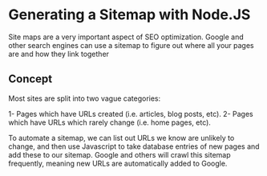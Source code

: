# Generating a Sitemap with Node.JS
Site maps are a very important aspect of SEO optimization. Google and other search engines can use a sitemap to figure out where all your pages are and how they link together

## Concept
Most sites are split into two vague categories:

 1- Pages which have URLs created (i.e. articles, blog posts, etc).
 2- Pages which have URLs which rarely change (i.e. home pages, etc).

To automate a sitemap, we can list out URLs we know are unlikely to change, and then use Javascript to take database entries of new pages and add these to our sitemap. Google and others will crawl this sitemap frequently, meaning new URLs are automatically added to Google.
